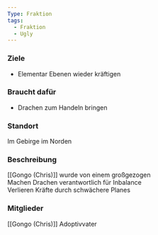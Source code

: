 ```yaml
---
Type: Fraktion
tags:
  - Fraktion
  - Ugly
---
```



### Ziele
- Elementar Ebenen wieder kräftigen
### Braucht dafür
- Drachen zum Handeln bringen
### Standort
Im Gebirge im Norden
### Beschreibung
[[Gongo (Chris)]] wurde von einem großgezogen  
Machen Drachen verantwortlich für Inbalance  
Verlieren Kräfte durch schwächere Planes
### Mitglieder
[[Gongo (Chris)]] Adoptivvater